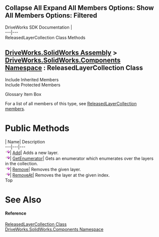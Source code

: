        

 Collapse All Expand All  Members Options: Show All  Members Options: Filtered   
---  
DriveWorks SDK Documentation  |   
---|---  
ReleasedLayerCollection Class Methods   
  
[DriveWorks.SolidWorks Assembly](topic13342.md) > [DriveWorks.SolidWorks.Components Namespace](topic13925.md) : ReleasedLayerCollection Class  
---  
  
Include Inherited Members    
Include Protected Members    


Glossary Item Box

For a list of all members of this type, see [ReleasedLayerCollection members](topic14977.md).

# Public Methods

| Name| Description  
---|---|---  
![Public Method](dotnetimages/publicMethod.gif)| [Add](topic14982.md)| Adds a new layer.   
![Public Method](dotnetimages/publicMethod.gif)| [GetEnumerator](topic14983.md)| Gets an enumerator which enumerates over the layers in the collection.   
![Public Method](dotnetimages/publicMethod.gif)| [Remove](topic14984.md)| Removes the given layer.   
![Public Method](dotnetimages/publicMethod.gif)| [RemoveAt](topic14985.md)| Removes the layer at the given index.   
Top

# See Also

#### Reference

[ReleasedLayerCollection Class](topic14976.md)   
[DriveWorks.SolidWorks.Components Namespace](topic13925.md)


